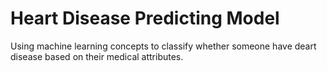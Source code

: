 # Heart Disease Predicting Model
Using machine learning concepts to classify whether someone have deart disease based on their medical attributes.
